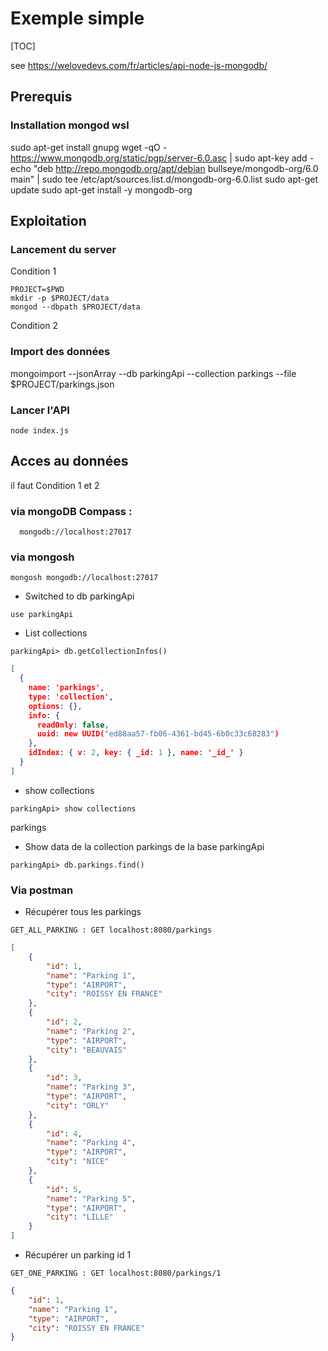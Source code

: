 # Exemple simple

[TOC]

see https://welovedevs.com/fr/articles/api-node-js-mongodb/

## Prerequis

### Installation mongod wsl
sudo apt-get install gnupg
wget -qO - https://www.mongodb.org/static/pgp/server-6.0.asc | sudo apt-key add -
echo "deb http://repo.mongodb.org/apt/debian bullseye/mongodb-org/6.0 main" | sudo tee /etc/apt/sources.list.d/mongodb-org-6.0.list
sudo apt-get update
sudo apt-get install -y mongodb-org

## Exploitation

### Lancement du server

Condition 1

```
PROJECT=$PWD
mkdir -p $PROJECT/data
mongod --dbpath $PROJECT/data 
```

Condition 2

### Import des données
mongoimport --jsonArray --db parkingApi --collection parkings --file $PROJECT/parkings.json

### Lancer l'API

```
node index.js
```

## Acces au données 

il faut Condition 1 et 2


### via mongoDB Compass : 

```
  mongodb://localhost:27017
```

### via mongosh

```
mongosh mongodb://localhost:27017
```

- Switched to db parkingApi

```
use parkingApi
```

- List collections

```
parkingApi> db.getCollectionInfos()
```

```json
[
  {
    name: 'parkings',
    type: 'collection',
    options: {},
    info: {
      readOnly: false,
      uuid: new UUID("ed88aa57-fb06-4361-bd45-6b0c33c68283")
    },
    idIndex: { v: 2, key: { _id: 1 }, name: '_id_' }
  }
]
```

- show collections

```
parkingApi> show collections
```

parkings

- Show data de la collection parkings de la base parkingApi

```
parkingApi> db.parkings.find()

```

### Via postman

- Récupérer tous les parkings

```
GET_ALL_PARKING : GET localhost:8080/parkings
```

```json
[
    {
        "id": 1,
        "name": "Parking 1",
        "type": "AIRPORT",
        "city": "ROISSY EN FRANCE"
    },
    {
        "id": 2,
        "name": "Parking 2",
        "type": "AIRPORT",
        "city": "BEAUVAIS"
    },
    {
        "id": 3,
        "name": "Parking 3",
        "type": "AIRPORT",
        "city": "ORLY"
    },
    {
        "id": 4,
        "name": "Parking 4",
        "type": "AIRPORT",
        "city": "NICE"
    },
    {
        "id": 5,
        "name": "Parking 5",
        "type": "AIRPORT",
        "city": "LILLE"
    }
]
```

- Récupérer un parking id 1

```
GET_ONE_PARKING : GET localhost:8080/parkings/1
```

```json
{
    "id": 1,
    "name": "Parking 1",
    "type": "AIRPORT",
    "city": "ROISSY EN FRANCE"
}
```
